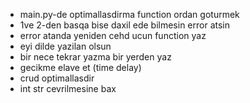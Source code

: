 - main.py-de optimallasdirma function ordan goturmek
- 1ve 2-den basqa bise daxil ede bilmesin error atsin
- error atanda yeniden cehd ucun function yaz
- eyi dilde yazilan olsun
- bir nece tekrar yazma bir yerden yaz
- gecikme elave et (time delay)
- crud optimallasdir
- int str cevrilmesine bax
